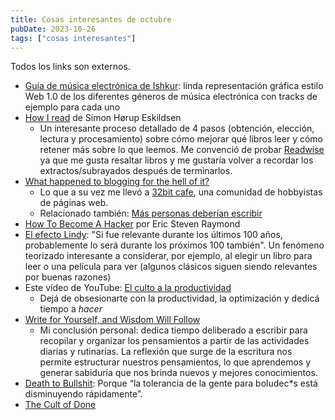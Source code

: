 ```yaml
---
title: Cosas interesantes de octubre
pubDate: 2023-10-26
tags: ["cosas interesantes"]
---
```


Todos los links son externos.

- [Guía de música electrónica de Ishkur](https://ishkur.kenxaj.cyou/): linda representación gráfica estilo Web 1.0 de los diferentes géneros de música electrónica con tracks de ejemplo para cada uno
- [How I read](https://sirupsen.com/read) de Simon Hørup Eskildsen
     - Un interesante proceso detallado de 4 pasos (obtención, elección, lectura y procesamiento) sobre cómo mejorar qué libros leer y cómo retener más sobre lo que leemos. Me convenció de probar [Readwise](https://readwise.io/) ya que me gusta resaltar libros y me gustaría volver a recordar los extractos/subrayados después de terminarlos.
- [What happened to blogging for the hell of it?](https://whiona.weblog.lol/2023/10/what-happened-to-blogging-for-the-hell-of-it)
     - Lo que a su vez me llevó a [32bit cafe](https://32bit.cafe), una comunidad de hobbyistas de páginas web.
     - Relacionado también: [Más personas deberían escribir](https://jsomers.net/blog/more-people-should-write)
- [How To Become A Hacker](http://www.catb.org/~esr/faqs/hacker-howto.html) por Eric Steven Raymond
- [El efecto Lindy](https://en.wikipedia.org/wiki/Lindy_effect): "Si fue relevante durante los últimos 100 años, probablemente lo será durante los próximos 100 también". Un fenómeno teorizado interesante a considerar, por ejemplo, al elegir un libro para leer o una película para ver (algunos clásicos siguen siendo relevantes por buenas razones)
- Este vídeo de YouTube: [El culto a la productividad](https://www.youtube.com/watch?v=cTMTZ7PAMYE)
     - Dejá de obsesionarte con la productividad, la optimización y dedicá tiempo a _hacer_
- [Write for Yourself, and Wisdom Will Follow](https://moretothat.com/writing-and-wisdom/)
     - Mi conclusión personal: dedica tiempo deliberado a escribir para recopilar y organizar los pensamientos a partir de las actividades diarias y rutinarias. La reflexión que surge de la escritura nos permite estructurar nuestros pensamientos, lo que aprendemos y generar sabiduría que nos brinda nuevos y mejores conocimientos.
- [Death to Bullshit](https://deathtobullshit.com/): Porque “la tolerancia de la gente para boludec*s está disminuyendo rápidamente”.
- [The Cult of Done](https://designmanifestos.org/bre-pettis-and-kio-stark-2009-the-cult-of-done-manifesto/)
